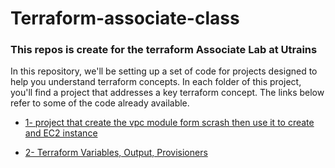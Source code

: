 # Terraform-associate-class
### This repos is create for the terraform Associate Lab at Utrains

In this repository, we'll be setting up a set of code for projects designed to help you understand terraform concepts. 
In each folder of this project, you'll find a project that addresses a key terraform concept. The links below refer to some of the code already available.

- [1- project that create the vpc module form scrash then use it to create and EC2 instance](./terraform_ec2/README.md)

- [2- Terraform Variables, Output,  Provisioners](./terraform_variableand_provisioners/README.md)